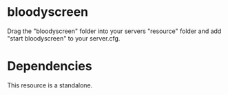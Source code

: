 # bloodyscreen

Drag the "bloodyscreen" folder into your servers "resource" folder and add "start bloodyscreen" to your server.cfg.

# Dependencies

This resource is a standalone.
